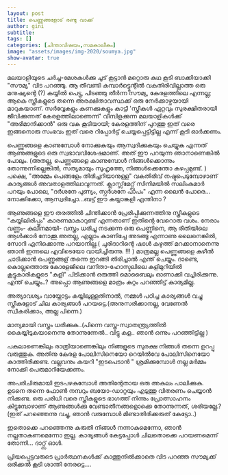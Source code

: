 ```yaml
---
layout: post
title: പെണ്ണുങ്ങളോട് രണ്ടു വാക്ക്
author: gini
subtitle: 
tags: []
categories: [ചിന്താവിഷയം,സമകാലീകം]
image: "assets/images/img-2020/soumya.jpg"
show-avatar: true
---
```


മലയാളിയുടെ ചര്‍ച്ച-മേശകള്‍ക്കു ചൂട് കൂട്ടാന്‍ മറ്റൊരു കഥ കൂടി ബാക്കിയാക്കി "സൗമ്യ" വിട പറഞ്ഞു. ആ തീവണ്ടി കമ്പാര്‍ട്ട്മെന്റില്‍ വകതിരിവില്ലാത്ത ഒരു മനുഷ്യന്റെ (?) കയ്യില്‍ പെട്ടു, പിടഞ്ഞു തീര്‍ന്ന സൗമ്യ, കേരളത്തിലെ എന്നല്ല; ആകെ സ്ത്രീകളുടെ തന്നെ അരക്ഷിതാവസ്ഥക്ക്  ഒരു നേര്‍ക്കാഴ്ചയായി മാറുകയാണ്. സര്‍വ്വേകളും കണക്കുകളും കാട്ടി 'സ്ത്രീകള്‍ ഏറ്റവും സുരക്ഷിതരായി ജീവിക്കുന്നത് കേരളത്തിലാണെന്ന്' വീമ്പിളക്കുന്ന മലയാളികള്‍ക്ക് "അഭിമാനിക്കാന്‍" ഒരു വക കൂടിയായി; കേരളത്തിന്‌ പുറത്തു ഇത് വരെ ഇങ്ങനൊരു സംഭവം ഇത് വരെ റിപ്പോര്‍ട്ട്‌ ചെയ്യപ്പെട്ടിട്ടില്ല എന്ന് കൂടി ഓര്‍ക്കണം. 

പെണ്ണുങ്ങളെ കാണുമ്പോള്‍ നോക്കുകയും ആസ്വദിക്കുകയും ചെയ്യുക എന്നത് ആണുങ്ങളുടെ ഒരു സ്വഭാവവിശേഷമാണ്. അത് ഈ പറയുന്ന ഞാനാണെങ്കില്‍ പോലും. (അതല്ല, പെണ്ണുങ്ങളെ കാണുമ്പോള്‍ നിങ്ങള്‍ക്കൊന്നും തോന്നുന്നില്ലെങ്കില്‍, സത്യമായും സുഹൃത്തേ, നിങ്ങള്‍ക്കെന്തോ കുഴപ്പമുണ്ട്. ) പക്ഷെ, "അമ്മേം പെങ്ങളേം തിരിച്ചറിയാനുള്ള" വകതിരിവ്  നഷ്ടപെടുമ്പോഴാണ് കാര്യങ്ങള്‍ അവതാളത്തിലാവുന്നത്. ക്ലാസ്സ്‌മേറ്റ്സ് സിനിമയില്‍ സലിംകുമാര്‍ പറയും പോലെ, "ദര്‍ശനേ പുണ്യം, സ്പര്‍ശനേ പാപം" എന്ന ലൈന്‍ പോരെ... നോക്കിക്കോ, ആസ്വദിച്ചോ...ബട്ട്‌ ഈ കയ്യാങ്കളി എന്തിനാ ?

ആണുങ്ങളെ ഈ തരത്തില്‍ ചിന്തിക്കാന്‍ പ്രേരിപ്പിക്കുന്നത്തിനു സ്ത്രീകളുടെ "കയ്യിലിരിപ്പും" കാരണമാകാറുണ്ട് എന്നതാണ്  ഇതിന്റെ വേറൊരു വശം. നേരാം വണ്ണം- കുലീനമായി- വസ്ത്രം ധരിച്ചു നടക്കുന്ന ഒരു പെണ്ണിനെ, ആ രീതിയിലെ ആള്‍ക്കാര്‍ നോക്കൂ.അതല്ല, എല്ലാം കാണിച്ചേ അടങ്ങൂ എന്നാണു ലൈനെങ്കില്‍, സോറി എനിക്കൊന്നു പറയാനില്ല.( ചുരിദാറിന്റെ ഷാള്‍ കഴുത്ത്‌ മറക്കാനാനെന്നു ഞാന്‍ ഇന്നലെ എവിടെയോ വായിച്ചിരുന്നു. !!! ) മാത്രമല്ല പെണ്ണുങ്ങളെ കുഴീല്‍ ചാടിക്കാന്‍ പെണ്ണുങ്ങള് തന്നെ ഇറങ്ങി തിരിച്ചാല്‍ എന്ത് ചെയ്യും. ദാണ്ടെ, കൊല്ലത്തൊരു കോളേജിലെ വനിതാ-ഹോസ്ടലിലെ  കുളിമുറിയില്‍ കൂട്ടുകാരികളുടെ "കുളി" പിടിക്കാന്‍ ഒരുത്തി മൊബൈലും ഓണാക്കി വച്ചിരിക്കുന്നു. എന്ത് ചെയ്യും..? അപ്പൊ ആണുങ്ങളെ മാത്രം കുറ്റം പറഞ്ഞിട്ട് കാര്യമില്ല.

അത്യാവശ്യം വായ്നോട്ടം കയ്യിലുള്ളതിനാല്‍, നമ്മള്‍ പഠിച്ച കാര്യങ്ങള്‍ വച്ചു സ്ത്രീകളോട് ചില കാര്യങ്ങള്‍ പറയട്ടെ.(അനുസരിക്കാനല്ല, വേണേല്‍ സ്വീകരിക്കാം, അല്ല പിന്നെ.)  

മാന്യമായി വസ്ത്രം ധരിക്കുക..(പിന്നെ വസ്ത്ര-സ്വാതന്ത്ര്യത്തില്‍ കൈയ്യിടുകയാനെന്നു തോന്നുന്നേല്‍.. വിട്ടു കള.. ഞാന്‍ ഒന്നും പറഞ്ഞിട്ടില്ല ‍)

പകലാണെങ്കിലും  രാത്രിയാണെങ്കിലും നിങ്ങളുടെ സുരക്ഷ നിങ്ങള്‍ തന്നെ ഉറപ്പു വരുത്തുക. അതിനു കേരള പോലിസിനെയോ റെയില്‍വേ പോലിസിനെയോ കാത്തിരിക്കണ്ട. വല്ലവനും കയറി "ഇടപെടാന്‍ " ശ്രമിക്കുമ്പോള്‍ നല്ല മര്‍മ്മം നോക്കി പെരുമാറിയേക്കണം.

അപരിചിരുമായി ഇടപഴകുമ്പോള്‍ അതിന്റേതായ ഒരു അകലം പാലിക്കുക. ഉടനെ തന്നെ ഫോണ്‍ നമ്പറും ബയോ-ഡാറ്റയും എടുത്തു വിതരണം ചെയ്യാന്‍ നിക്കണ്ട. ഒരു പരിധി വരെ സ്ത്രീകളുടെ ഭാഗത്ത്‌ നിന്നും പ്രോത്സാഹനം കിട്ടുമ്പോഴാണ് ആണുങ്ങള്‍ക്കു വേണ്ടാതീനങ്ങളൊക്കെ തോന്നുന്നത്, ശരിയല്ലേ.?  (ഇത് പറഞ്ഞെന്നു വച്ചു, ഞാന്‍ വരുമ്പോള്‍ മിണ്ടാതിരിക്കരുത് കേട്ടോ..)

ഇതൊക്കെ പറഞ്ഞെന്നു കരുതി നിങ്ങള്‍ നന്നാകുമെന്നോ, ഞാന്‍ നല്ലതാകണമെന്നോ  ഇല്ല. കാര്യങ്ങള്‍ കേട്ടപ്പോള്‍ ചിലതൊക്കെ പറയണമെന്ന് തോന്നി... ദാറ്റ്സ് ഓള്‍. 

പ്രിയപ്പെട്ടവരുടെ പ്രാര്‍ത്ഥനകള്‍ക്ക് കാത്തുനില്‍ക്കാതെ വിട പറഞ്ഞ സൗമ്യക്ക്‌ ഒരിക്കല്‍ കൂടി ശാന്തി നേരട്ടെ....